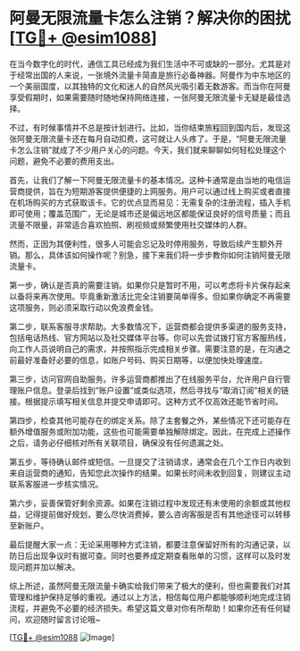 # 阿曼无限流量卡怎么注销？解决你的困扰[[TG💪+ @esim1088](https://t.me/s/esim1088)]

在当今数字化的时代，通信工具已经成为我们生活中不可或缺的一部分。尤其是对于经常出国的人来说，一张境外流量卡简直是旅行必备神器。阿曼作为中东地区的一个美丽国度，以其独特的文化和迷人的自然风光吸引着无数游客。而当你在阿曼享受假期时，如果需要随时随地保持网络连接，一张阿曼无限流量卡无疑是最佳选择。

不过，有时候事情并不总是按计划进行。比如，当你结束旅程回到国内后，发现这张阿曼无限流量卡还在每月自动扣费，这可就让人头疼了。于是，“阿曼无限流量卡怎么注销”就成了不少用户关心的问题。今天，我们就来聊聊如何轻松处理这个问题，避免不必要的费用支出。

首先，让我们了解一下阿曼无限流量卡的基本情况。这种卡通常是由当地的电信运营商提供，旨在为短期游客提供便捷的上网服务。用户可以通过线上购买或者直接在机场购买的方式获取该卡。它的优点显而易见：无需复杂的注册流程，插入手机即可使用；覆盖范围广，无论是城市还是偏远地区都能保证良好的信号质量；而且流量不限量，非常适合喜欢拍照、刷视频或频繁使用社交媒体的人群。

然而，正因为其便利性，很多人可能会忘记及时停用服务，导致后续产生额外开销。那么，具体该如何操作呢？别急，接下来我们将一步步教你如何注销阿曼无限流量卡。

第一步，确认是否真的需要注销。如果你只是暂时不用，可以考虑将卡片保存起来以备将来再次使用。毕竟重新激活比完全注销要简单得多。但如果你确定不再需要这项服务，则必须采取行动以免浪费金钱。

第二步，联系客服寻求帮助。大多数情况下，运营商都会提供多渠道的服务支持，包括电话热线、官方网站以及社交媒体平台等。你可以先尝试拨打官方客服热线，向工作人员说明自己的需求，并按照指示完成相关步骤。需要注意的是，在沟通之前最好准备好必要的信息，如账户号码、购买日期等，以便加快处理速度。

第三步，访问官网自助服务。许多运营商都推出了在线服务平台，允许用户自行管理账户信息。登录后找到“账户设置”或类似选项，然后寻找与“取消订阅”相关的链接。根据提示填写相关信息并提交申请即可。这种方式不仅高效还能节省时间。

第四步，检查其他可能存在的绑定关系。除了主套餐之外，某些情况下还可能存在额外增值服务或附加功能，这些也可能需要单独解除绑定。因此，在完成上述操作之后，请务必仔细核对所有关联项目，确保没有任何遗漏之处。

第五步，等待确认邮件或短信。一旦提交了注销请求，通常会在几个工作日内收到来自运营商的通知，告知您此次操作的结果。如果长时间未收到回复，则建议主动联系客服进一步核实情况。

第六步，妥善保管好剩余资源。如果在注销过程中发现还有未使用的余额或其他权益，记得提前做好规划，要么尽快消费掉，要么咨询客服是否有其他途径可以转移至新账户。

最后提醒大家一点：无论采用哪种方式注销，都要注意保留好所有的沟通记录，以防日后出现争议时有据可查。同时也要养成定期查看账单的习惯，这样可以及时发现问题并加以解决。

综上所述，虽然阿曼无限流量卡确实给我们带来了极大的便利，但也需要我们对其管理和维护保持足够的重视。通过以上方法，相信每位用户都能够顺利地完成注销流程，并避免不必要的经济损失。希望这篇文章对你有所帮助！如果你还有任何疑问，欢迎随时留言讨论哦~

[[TG💪+ @esim1088](https://t.me/s/esim1088) ![Image](https://i.postimg.cc/4NQfJmqS/Snipaste-2025-05-13-00-14-12.png)]